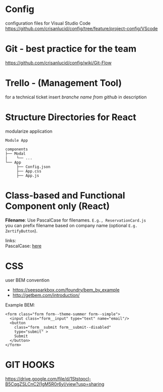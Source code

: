 # Config 

configuration files for Visual Studio Code<br>
https://github.com/crisanlucid/config/tree/feature/project-config/VScode

# Git - best practice for the team
https://github.com/crisanlucid/config/wiki/Git-Flow


# Trello - (Management Tool)
for a technical ticket insert *branche name from github*  in description


# Structure Directories for React

modularize application

```
Module App

components
├── Modal
|    └── ...
└── App
     ├── Config.json
     ├── App.css       
     ├── App.js
```

# Class-based and Functional Component only (React)

**Filename**: Use PascalCase for filenames. `E.g., ReservationCard.js` <br>
you can prefix filename based on company name (optional `E.g. ZertifyButton`).<br>

links:<br>
PascalCase: [here](https://www.quora.com/What-is-the-difference-between-Pascal-Case-and-Camel-Case)

# CSS
user BEM convention
* https://seesparkbox.com/foundry/bem_by_example
* http://getbem.com/introduction/

Example BEM:
```
<form class="form form--theme-summer form--simple">
  <input class="form__input" type="text" name="email"/>
  <button
    class="form__submit form__submit--disabled"
    type="submit" >
    Submit
  </button>  
</form>
```

# GIT HOOKS
https://drive.google.com/file/d/1Ststqocl-B5CqgZSLCnC2l1gM5R0r6yl/view?usp=sharing

